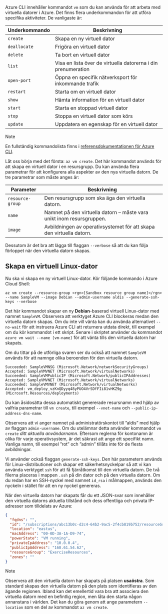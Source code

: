 Azure CLI innehåller kommandot `vm` som du kan använda för att arbeta med virtuella datorer i Azure. Det finns flera underkommandon för att utföra specifika aktiviteter. De vanligaste är:

| Underkommando | Beskrivning |
|-------------|-------------|
| `create`    | Skapa en ny virtuell dator |
| `deallocate` | Frigöra en virtuell dator |
| `delete` | Ta bort en virtuell dator |
| `list` | Visa en lista över de virtuella datorerna i din prenumeration |
| `open-port` | Öppna en specifik nätverksport för inkommande trafik |
| `restart` | Starta om en virtuell dator |
| `show` | Hämta information för en virtuell dator |
| `start` | Starta en stoppad virtuell dator |
| `stop` | Stoppa en virtuell dator som körs |
| `update` | Uppdatera en egenskap för en virtuell dator |

> [!NOTE]
> En fullständig kommandolista finns i [referensdokumentationen för Azure CLI](https://docs.microsoft.com/cli/azure/reference-index?view=azure-cli-latest).

Låt oss börja med det första: `az vm create`. Det här kommandot används för att skapa en virtuell dator i en resursgrupp. Du kan använda flera parametrar för att konfigurera alla aspekter av den nya virtuella datorn. De tre parametrar som måste anges är:

| Parameter | Beskrivning |
|-----------|-------------|
| `resource-group` | Den resursgrupp som ska äga den virtuella datorn. |
| `name` | Namnet på den virtuella datorn – måste vara unikt inom resursgruppen. |
| `image` | Avbildningen av operativsystemet för att skapa den virtuella datorn. |

Dessutom är det bra att lägga till flaggan `--verbose` så att du kan följa förloppet när den virtuella datorn skapas. 

## <a name="create-a-linux-virtual-machine"></a>Skapa en virtuell Linux-dator

Nu ska vi skapa en ny virtuell Linux-dator. Kör följande kommando i Azure Cloud Shell:

```azurecli
az vm create --resource-group <rgn>[Sandbox resource group name]</rgn> --name SampleVM --image Debian --admin-username aldis --generate-ssh-keys --verbose 
```

Det här kommandot skapar en ny **Debian**-baserad virtuell Linux-dator med namnet `SampleVM`. Observera att verktyget Azure CLI blockeras medan den virtuella datorn skapas. Om du inte vill vänta kan du använda alternativet `--no-wait` för att instruera Azure CLI att returnera utdata direkt, till exempel om du kör kommandot i ett skript. Senare i skriptet använder du kommandot `azure vm wait --name [vm-name]` för att vänta tills den virtuella datorn har skapats.

Om du tittar på de utförliga svaren ser du också att namnet `SampleVM` används för att namnge olika beroenden för den virtuella datorn.

```
Succeeded: SampleVMNSG (Microsoft.Network/networkSecurityGroups)
Accepted: SampleVMVNET (Microsoft.Network/virtualNetworks)
Succeeded: SampleVMPublicIP (Microsoft.Network/publicIPAddresses)
Accepted: SampleVMVNET (Microsoft.Network/virtualNetworks)
Succeeded: SampleVMVNET (Microsoft.Network/virtualNetworks)
Accepted: vm_deploy_vzKnQDyyq48yPUO4VrSDfFIi81vHKZ9g (Microsoft.Resources/deployments)
```

Du kan åsidosätta dessa automatiskt genererade resursnamn med hjälp av valfria parametrar till `vm create`, till exempel `--vnet-name` och `--public-ip-address-dns-name`.

Observera att vi anger namnet på administratörskontot till ”aldis” med hjälp av flaggan `admin-username`. Om du utelämnar detta använder kommandot `vm create` _ditt aktuella användarnamn_. Eftersom reglerna för kontonamn är olika för varje operativsystem, är det säkrast att ange ett specifikt namn. Vanliga namn, till exempel ”rot” och ”admin” tillåts inte för de flesta avbildningar.

Vi använder också flaggan `generate-ssh-keys`. Den här parametern används för Linux-distributioner och skapar ett säkerhetsnyckelpar så att vi kan använda verktyget `ssh` för att få fjärråtkomst till den virtuella datorn. De två filerna placeras i mappen `.ssh` på din dator och på den virtuella datorn. Om du redan har en SSH-nyckel med namnet `id_rsa` i målmappen, används den nyckeln i stället för att en ny nyckel genereras.

När den virtuella datorn har skapats får du ett JSON-svar som innehåller den virtuella datorns aktuella tillstånd och dess offentliga och privata IP-adresser som tilldelats av Azure:

<!-- TODO: find out the default location! -->

```json
{
  "fqdns": "",
  "id": "/subscriptions/abc13b0c-d2c4-64b2-9ac5-2f4cb819b752/resourceGroups/ExerciseResources/providers/Microsoft.Compute/virtualMachines/SampleVM",
  "location": "eastus",
  "macAddress": "00-0D-3A-1A-D9-74",
  "powerState": "VM running",
  "privateIpAddress": "10.0.0.4",
  "publicIpAddress": "168.61.54.62",
  "resourceGroup": "ExerciseResources",
  "zones": ""
}
```

<!-- TODO: find out the default location! -->

> [!NOTE]
> Observera att den virtuella datorn har skapats på platsen **usaöstra**. Som standard skapas den virtuella datorn på den plats som identifieras av den ägande regionen. Ibland kan det emellertid vara bra att associera den virtuella datorn med en befintlig region, men låta den starta någon annanstans i världen. Det kan du göra genom att ange parametern `--location` som en del av kommandot `az vm create`.